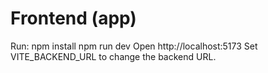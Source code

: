 # Frontend (app)
Run:
  npm install
  npm run dev
Open http://localhost:5173
Set VITE_BACKEND_URL to change the backend URL.
